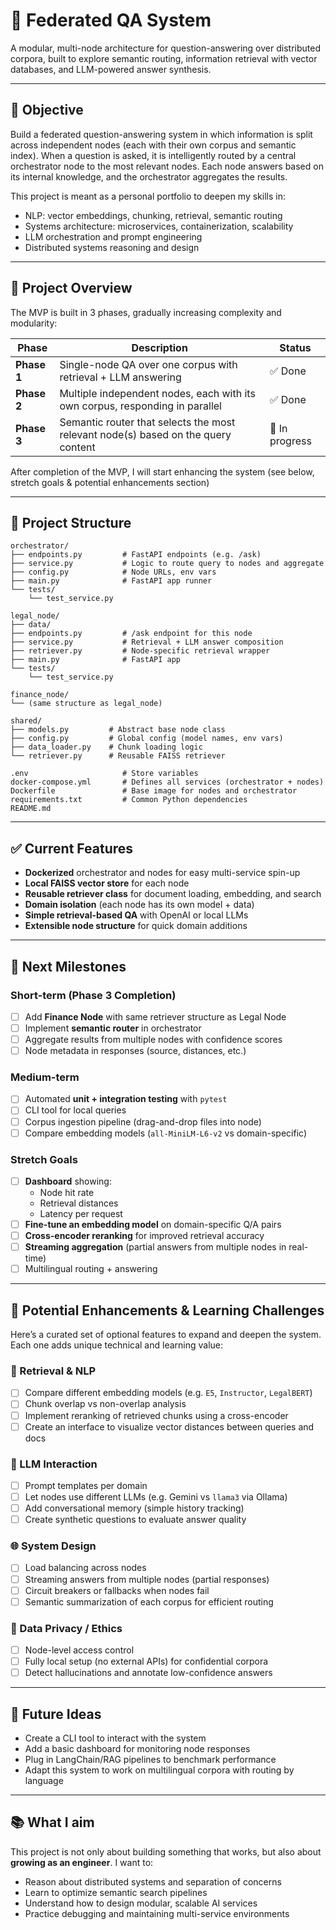 # 🧠 Federated QA System

A modular, multi-node architecture for question-answering over distributed corpora, built to explore semantic routing, information retrieval with vector databases, and LLM-powered answer synthesis.

---

## 🚀 Objective

Build a federated question-answering system in which information is split across independent nodes (each with their own corpus and semantic index). When a question is asked, it is intelligently routed by a central orchestrator node to the most relevant nodes. Each node answers based on its internal knowledge, and the orchestrator aggregates the results.

This project is meant as a personal portfolio to deepen my skills in:

- NLP: vector embeddings, chunking, retrieval, semantic routing
- Systems architecture: microservices, containerization, scalability
- LLM orchestration and prompt engineering
- Distributed systems reasoning and design

---

## 🧭 Project Overview

The MVP is built in 3 phases, gradually increasing complexity and modularity:

| Phase | Description | Status |
|-------|-------------|--------|
| **Phase 1** | Single-node QA over one corpus with retrieval + LLM answering | ✅ Done
| **Phase 2** | Multiple independent nodes, each with its own corpus, responding in parallel | ✅ Done
| **Phase 3** | Semantic router that selects the most relevant node(s) based on the query content | 🚧 In progress

After completion of the MVP, I will start enhancing the system (see below, stretch goals & potential enhancements section)

---

## 📁 Project Structure
```
orchestrator/
├── endpoints.py         # FastAPI endpoints (e.g. /ask)
├── service.py           # Logic to route query to nodes and aggregate
├── config.py            # Node URLs, env vars
├── main.py              # FastAPI app runner
└── tests/
    └── test_service.py

legal_node/
├── data/  
├── endpoints.py         # /ask endpoint for this node
├── service.py           # Retrieval + LLM answer composition
├── retriever.py         # Node-specific retrieval wrapper
├── main.py              # FastAPI app
└── tests/
    └── test_service.py

finance_node/
└── (same structure as legal_node)

shared/
├── models.py         # Abstract base node class
├── config.py         # Global config (model names, env vars)
├── data_loader.py    # Chunk loading logic
└── retriever.py      # Reusable FAISS retriever

.env                     # Store variables
docker-compose.yml       # Defines all services (orchestrator + nodes)
Dockerfile               # Base image for nodes and orchestrator
requirements.txt         # Common Python dependencies
README.md
```

---
## ✅ Current Features

- **Dockerized** orchestrator and nodes for easy multi-service spin-up
- **Local FAISS vector store** for each node
- **Reusable retriever class** for document loading, embedding, and search
- **Domain isolation** (each node has its own model + data)
- **Simple retrieval-based QA** with OpenAI or local LLMs
- **Extensible node structure** for quick domain additions

---

## 🚧 Next Milestones

### Short-term (Phase 3 Completion)
- [ ] Add **Finance Node** with same retriever structure as Legal Node
- [ ] Implement **semantic router** in orchestrator
- [ ] Aggregate results from multiple nodes with confidence scores
- [ ] Node metadata in responses (source, distances, etc.)

### Medium-term
- [ ] Automated **unit + integration testing** with `pytest`
- [ ] CLI tool for local queries
- [ ] Corpus ingestion pipeline (drag-and-drop files into node)
- [ ] Compare embedding models (`all-MiniLM-L6-v2` vs domain-specific)

### Stretch Goals
- [ ] **Dashboard** showing:
  - Node hit rate
  - Retrieval distances
  - Latency per request
- [ ] **Fine-tune an embedding model** on domain-specific Q/A pairs
- [ ] **Cross-encoder reranking** for improved retrieval accuracy
- [ ] **Streaming aggregation** (partial answers from multiple nodes in real-time)
- [ ] Multilingual routing + answering

---

## 🔧 Potential Enhancements & Learning Challenges

Here’s a curated set of optional features to expand and deepen the system. Each one adds unique technical and learning value:

### 🧪 Retrieval & NLP
- [ ] Compare different embedding models (e.g. `E5`, `Instructor`, `LegalBERT`)
- [ ] Chunk overlap vs non-overlap analysis
- [ ] Implement reranking of retrieved chunks using a cross-encoder
- [ ] Create an interface to visualize vector distances between queries and docs

### 🧠 LLM Interaction
- [ ] Prompt templates per domain
- [ ] Let nodes use different LLMs (e.g. Gemini vs `llama3` via Ollama)
- [ ] Add conversational memory (simple history tracking)
- [ ] Create synthetic questions to evaluate answer quality

### 🌐 System Design
- [ ] Load balancing across nodes
- [ ] Streaming answers from multiple nodes (partial responses)
- [ ] Circuit breakers or fallbacks when nodes fail
- [ ] Semantic summarization of each corpus for efficient routing

### 🔐 Data Privacy / Ethics
- [ ] Node-level access control
- [ ] Fully local setup (no external APIs) for confidential corpora
- [ ] Detect hallucinations and annotate low-confidence answers

---

## 🧩 Future Ideas

- Create a CLI tool to interact with the system
- Add a basic dashboard for monitoring node responses
- Plug in LangChain/RAG pipelines to benchmark performance
- Adapt this system to work on multilingual corpora with routing by language

---

## 📚 What I aim

This project is not only about building something that works, but also about **growing as an engineer**. I want to:

- Reason about distributed systems and separation of concerns
- Learn to optimize semantic search pipelines
- Understand how to design modular, scalable AI services
- Practice debugging and maintaining multi-service environments
